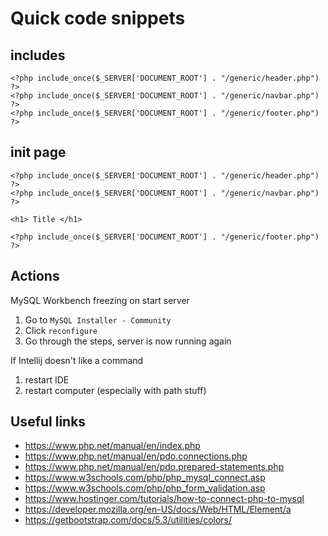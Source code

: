 # Quick code snippets

## includes

```injectablephp
<?php include_once($_SERVER['DOCUMENT_ROOT'] . "/generic/header.php") ?>
<?php include_once($_SERVER['DOCUMENT_ROOT'] . "/generic/navbar.php") ?>
<?php include_once($_SERVER['DOCUMENT_ROOT'] . "/generic/footer.php") ?>
```

## init page

```injectablephp
<?php include_once($_SERVER['DOCUMENT_ROOT'] . "/generic/header.php") ?>
<?php include_once($_SERVER['DOCUMENT_ROOT'] . "/generic/navbar.php") ?>

<h1> Title </h1>

<?php include_once($_SERVER['DOCUMENT_ROOT'] . "/generic/footer.php") ?>
```

## Actions

MySQL Workbench freezing on start server
1) Go to `MySQL Installer - Community`
2) Click `reconfigure`
3) Go through the steps, server is now running again

If Intellij doesn't like a command
1) restart IDE
2) restart computer (especially with path stuff)

## Useful links

- <https://www.php.net/manual/en/index.php>
- <https://www.php.net/manual/en/pdo.connections.php>
- <https://www.php.net/manual/en/pdo.prepared-statements.php>
- <https://www.w3schools.com/php/php_mysql_connect.asp>
- <https://www.w3schools.com/php/php_form_validation.asp>
- <https://www.hostinger.com/tutorials/how-to-connect-php-to-mysql>
- <https://developer.mozilla.org/en-US/docs/Web/HTML/Element/a>
- <https://getbootstrap.com/docs/5.3/utilities/colors/>